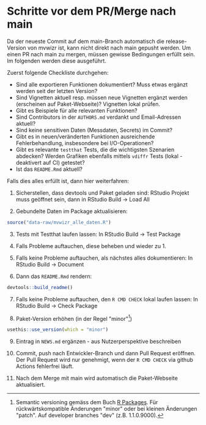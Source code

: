 # Schritte vor dem PR/Merge nach main

Da der neueste Commit auf dem main-Branch automatisch die release-Version von mvwizr ist, kann nicht direkt nach main gepusht werden. Um einen PR nach main zu mergen, müssen gewisse Bedingungen erfüllt sein. Im folgenden werden diese ausgeführt.

Zuerst folgende Checkliste durchgehen:

-   Sind alle exportieren Funktionen dokumentiert? Muss etwas ergänzt werden seit der letzten Version?
-   Sind Vignetten aktuell resp. müssen neue Vignetten ergänzt werden (erscheinen auf Paket-Webseite)? Vignetten lokal prüfen.
-   Gibt es Beispiele für alle relevanten Funktionen?
-   Sind Contributors in der `AUTHORS.md` verdankt und Email-Adressen aktuell?
-   Sind keine sensitiven Daten (Messdaten, Secrets) im Commit?
-   Gibt es in neuen/veränderten Funktionen ausreichende Fehlerbehandlung, insbesondere bei I/O-Operationen?
-   Gibt es relevante `testthat` Tests, die die wichtigsten Szenarien abdecken? Werden Grafiken ebenfalls mittels `vdiffr` Tests (lokal - deaktivert auf CI) getestet?
-   Ist das `README.Rmd` aktuell?

Falls dies alles erfüllt ist, dann hier weiterfahren:

1.  Sicherstellen, dass devtools und Paket geladen sind: RStudio Projekt muss geöffnet sein, dann in RStudio Build -\> Load All

2.  Gebundelte Daten im Package aktualisieren:

``` r
source("data-raw/mvwizr_alle_daten.R")
```

3.  Tests mit Testthat laufen lassen: In RStudio Build -\> Test Package

4.  Falls Probleme auftauchen, diese beheben und wieder zu 1.

5.  Falls keine Probleme auftauchen, als nächstes alles dokumentieren: In RStudio Build -\> Document

6.  Dann das `README.Rmd` rendern:

``` r
devtools::build_readme()
```

7.  Falls keine Probleme auftauchen, den `R CMD CHECK` lokal laufen lassen: In RStudio Build -\> Check Package

8.  Paket-Version erhöhen (in der Regel "minor"[^release_run-1])

[^release_run-1]: Semantic versioning gemäss dem Buch [R Packages](https://r-pkgs.org/lifecycle.html#sec-lifecycle-release-type). Für rückwärtskompatible Änderungen "minor" oder bei kleinen Änderungen "patch". Auf developer branches "dev" (z.B. 1.1.0.9000).

``` r
usethis::use_version(which = "minor")
```

9.  Eintrag in `NEWS.md` ergänzen - aus Nutzerperspektive beschreiben

10. Commit, push nach Entwickler-Branch und dann Pull Request eröffnen. Der Pull Request wird nur genehmigt, wenn der `R CMD CHECK` via github Actions fehlerfrei läuft.

11. Nach dem Merge mit main wird automatisch die Paket-Webseite aktualisiert.
